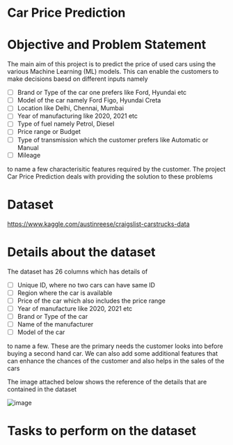 # Car Price Prediction

# Objective and Problem Statement

The main aim of this project is to predict the price of used cars using the various Machine Learning (ML) models. This can enable the customers to make decisions baesd on different inputs namely 

- [ ] Brand or Type of the car one prefers like Ford, Hyundai etc
- [ ] Model of the car namely Ford Figo, Hyundai Creta
- [ ] Location like Delhi, Chennai, Mumbai
- [ ] Year of manufacturing like 2020, 2021 etc
- [ ] Type of fuel namely Petrol, Diesel
- [ ] Price range or Budget
- [ ] Type of transmission which the customer prefers like Automatic or Manual 
- [ ] Mileage 

to name a few characterisitic features required by the customer. The project Car Price Prediction deals with providing the solution to these problems

# Dataset

https://www.kaggle.com/austinreese/craigslist-carstrucks-data

# Details about the dataset

The dataset has 26 columns which has details of 

- [ ] Unique ID, where no two cars can have same ID
- [ ] Region where the car is available 
- [ ] Price of the car which also includes the price range
- [ ] Year of manufacture like 2020, 2021 etc
- [ ] Brand or Type of the car
- [ ] Name of the manufacturer
- [ ] Model of the car

to name a few. These are the primary needs the customer looks into before buying a second hand car. We can also add some additional features that can enhance the chances of the customer and also helps in the sales of the cars

The image attached below shows the reference of the details that are contained in the dataset

![image](https://user-images.githubusercontent.com/73659436/157170769-d55c0ee7-720c-446c-b902-81df5cc6bac7.png)


# Tasks to perform on the dataset

